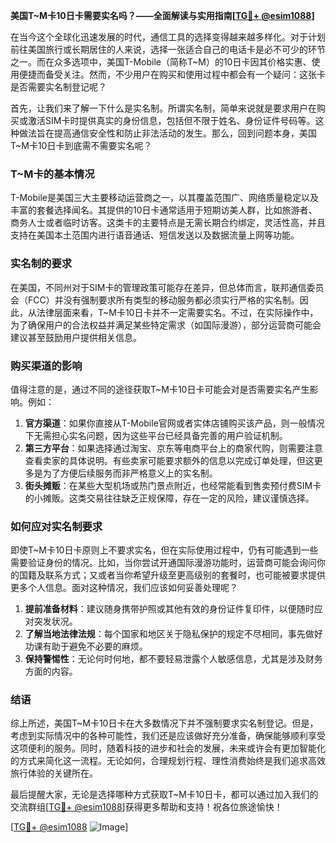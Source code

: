 **美国T~M卡10日卡需要实名吗？——全面解读与实用指南[[TG💪+ @esim1088](https://t.me/s/esim1088)]**

在当今这个全球化迅速发展的时代，通信工具的选择变得越来越多样化。对于计划前往美国旅行或长期居住的人来说，选择一张适合自己的电话卡是必不可少的环节之一。而在众多选项中，美国T-Mobile（简称T~M）的10日卡因其价格实惠、使用便捷而备受关注。然而，不少用户在购买和使用过程中都会有一个疑问：这张卡是否需要实名制登记呢？

首先，让我们来了解一下什么是实名制。所谓实名制，简单来说就是要求用户在购买或激活SIM卡时提供真实的身份信息，包括但不限于姓名、身份证件号码等。这种做法旨在提高通信安全性和防止非法活动的发生。那么，回到问题本身，美国T~M卡10日卡到底需不需要实名呢？

### T~M卡的基本情况

T-Mobile是美国三大主要移动运营商之一，以其覆盖范围广、网络质量稳定以及丰富的套餐选择闻名。其提供的10日卡通常适用于短期访美人群，比如旅游者、商务人士或者临时访客。这类卡的主要特点是无需长期合约绑定，灵活性高，并且支持在美国本土范围内进行语音通话、短信发送以及数据流量上网等功能。

### 实名制的要求

在美国，不同州对于SIM卡的管理政策可能存在差异，但总体而言，联邦通信委员会（FCC）并没有强制要求所有类型的移动服务都必须实行严格的实名制。因此，从法律层面来看，T~M卡10日卡并不一定需要实名。不过，在实际操作中，为了确保用户的合法权益并满足某些特定需求（如国际漫游），部分运营商可能会建议甚至鼓励用户提供相关信息。

### 购买渠道的影响

值得注意的是，通过不同的途径获取T~M卡10日卡可能会对是否需要实名产生影响。例如：

1. **官方渠道**：如果你直接从T-Mobile官网或者实体店铺购买该产品，则一般情况下无需担心实名问题，因为这些平台已经具备完善的用户验证机制。
2. **第三方平台**：如果选择通过淘宝、京东等电商平台上的商家代购，则需要注意查看卖家的具体说明。有些卖家可能要求额外的信息以完成订单处理，但这更多是为了方便后续服务而非严格意义上的实名制。
3. **街头摊贩**：在某些大型机场或热门景点附近，也经常能看到售卖预付费SIM卡的小摊贩。这类交易往往缺乏正规保障，存在一定的风险，建议谨慎选择。

### 如何应对实名制要求

即使T~M卡10日卡原则上不要求实名，但在实际使用过程中，仍有可能遇到一些需要验证身份的情况。比如，当你尝试开通国际漫游功能时，运营商可能会询问你的国籍及联系方式；又或者当你希望升级至更高级别的套餐时，也可能被要求提供更多个人信息。面对这种情况，我们应该如何妥善处理呢？

1. **提前准备材料**：建议随身携带护照或其他有效的身份证件复印件，以便随时应对突发状况。
2. **了解当地法律法规**：每个国家和地区关于隐私保护的规定不尽相同，事先做好功课有助于避免不必要的麻烦。
3. **保持警惕性**：无论何时何地，都不要轻易泄露个人敏感信息，尤其是涉及财务方面的内容。

### 结语

综上所述，美国T~M卡10日卡在大多数情况下并不强制要求实名制登记。但是，考虑到实际情况中的各种可能性，我们还是应该做好充分准备，确保能够顺利享受这项便利的服务。同时，随着科技的进步和社会的发展，未来或许会有更加智能化的方式来简化这一流程。无论如何，合理规划行程、理性消费始终是我们追求高效旅行体验的关键所在。

最后提醒大家，无论是选择哪种方式获取T~M卡10日卡，都可以通过加入我们的交流群组[[TG💪+ @esim1088](https://t.me/s/esim1088)]获得更多帮助和支持！祝各位旅途愉快！

[[TG💪+ @esim1088](https://t.me/s/esim1088) ![Image](https://i.postimg.cc/4NQfJmqS/Snipaste-2025-05-13-00-14-12.png)]